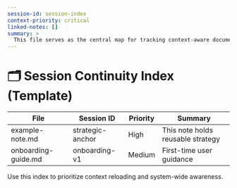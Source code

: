 ```yaml
---
session-id: session-index
context-priority: critical
linked-notes: []
summary: >
  This file serves as the central map for tracking context-aware documents in the project.
---
```


# 🗂️ Session Continuity Index (Template)

| File | Session ID | Priority | Summary |
|------|------------|----------|---------|
| example-note.md | strategic-anchor | High | This note holds reusable strategy |
| onboarding-guide.md | onboarding-v1 | Medium | First-time user guidance |

Use this index to prioritize context reloading and system-wide awareness.